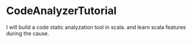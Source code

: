 # CodeAnalyzerTutorial
I will build a code static analyzation tool in scala. and learn scala features during the cause.
